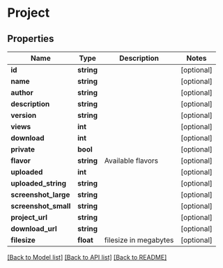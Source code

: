 # Project

## Properties
Name | Type | Description | Notes
------------ | ------------- | ------------- | -------------
**id** | **string** |  | [optional] 
**name** | **string** |  | [optional] 
**author** | **string** |  | [optional] 
**description** | **string** |  | [optional] 
**version** | **string** |  | [optional] 
**views** | **int** |  | [optional] 
**download** | **int** |  | [optional] 
**private** | **bool** |  | [optional] 
**flavor** | **string** | Available flavors | [optional] 
**uploaded** | **int** |  | [optional] 
**uploaded_string** | **string** |  | [optional] 
**screenshot_large** | **string** |  | [optional] 
**screenshot_small** | **string** |  | [optional] 
**project_url** | **string** |  | [optional] 
**download_url** | **string** |  | [optional] 
**filesize** | **float** | filesize in megabytes | [optional] 

[[Back to Model list]](../README.md#documentation-for-models) [[Back to API list]](../README.md#documentation-for-api-endpoints) [[Back to README]](../README.md)


